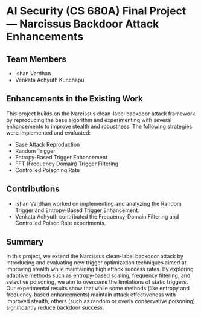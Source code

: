 # AI Security (CS 680A) Final Project — Narcissus Backdoor Attack Enhancements

## Team Members
- Ishan Vardhan  
- Venkata Achyuth Kunchapu

## Enhancements in the Existing Work

This project builds on the Narcissus clean-label backdoor attack framework by reproducing the base algorithm and experimenting with several enhancements to improve stealth and robustness. The following strategies were implemented and evaluated:

- Base Attack Reproduction  
- Random Trigger  
- Entropy-Based Trigger Enhancement  
- FFT (Frequency Domain) Trigger Filtering  
- Controlled Poisoning Rate  

## Contributions

- Ishan Vardhan worked on implementing and analyzing the Random Trigger and Entropy-Based Trigger Enhancement.
- Venkata Achyuth contributed the Frequency-Domain Filtering and Controlled Poison Rate experiments.

## Summary

In this project, we extend the Narcissus clean-label backdoor attack by introducing and evaluating new trigger optimization techniques aimed at improving stealth while maintaining high attack success rates. By exploring adaptive methods such as entropy-based scaling, frequency filtering, and selective poisoning, we aim to overcome the limitations of static triggers. Our experimental results show that while some methods (like entropy and frequency-based enhancements) maintain attack effectiveness with improved stealth, others (such as random or overly conservative poisoning) significantly reduce backdoor success.
